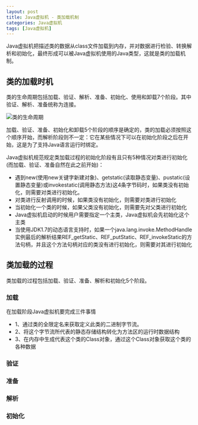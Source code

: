 ```yaml
---
layout: post
title: Java虚拟机 - 类加载机制
categories: Java虚拟机
tags: [Java虚拟机]
---
```


Java虚拟机把描述类的数据从class文件加载到内存，并对数据进行检验、转换解析和初始化，最终形成可以被Java虚拟机使用的Java类型，这就是类的加载机制。

## 类的加载时机

类的生命周期包括加载、验证、解析、准备、初始化、使用和卸载7个阶段。其中验证、解析、准备统称为连接。

![类的生命周期](/images/jvm/class-lifecycle.png)

加载、验证、准备、初始化和卸载5个阶段的顺序是确定的，类的加载必须按照这个顺序开始，而解析阶段则不一定：它在某些情况下可以在初始化阶段之后在开始，这是为了支持Java语言运行时绑定。

Java虚拟机规范规定类加载过程的初始化阶段有且只有5种情况对类进行初始化(而加载、验证、准备自然在此之前开始)：
- 遇到new(使用new关键字新建对象)、getstatic(读取静态变量)、pustatic(设置静态变量)或invokestatic(调用静态方法)这4条字节码时，如果类没有初始化，则需要对类进行初始化。
- 对类进行反射调用的时候，如果类没有初始化，则需要对类进行初始化
- 当初始化一个类的时候，如果父类没有初始化，则需要先对父类进行初始化
- Java虚拟机启动的时候用户需要指定一个主类，Java虚拟机会先初始化这个主类
- 当使用JDK1.7的动态语言支持时，如果一个java.lang.invoke.MethodHandle实例最后的解析结果REF_getStatic、REF_putStatic、REF_invokeStatic的方法句柄，并且这个方法句柄对应的类没有进行初始化，则需要对其进行初始化

## 类加载的过程

类加载的过程包括加载、验证、准备、解析和初始化5个阶段。

### 加载

在加载阶段Java虚拟机要完成三件事情
- 1、通过类的全限定名来获取定义此类的二进制字节流。
- 2、将这个字节流所代表的静态存储结构转化为方法区的运行时数据结构
- 3、在内存中生成代表这个类的Class对象，通过这个Class对象获取这个类的各种数据

### 验证

### 准备

### 解析

### 初始化

